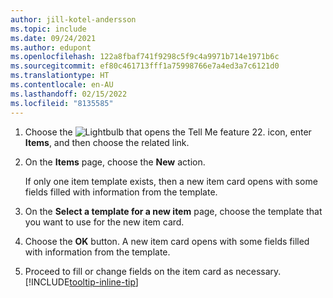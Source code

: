 ```yaml
---
author: jill-kotel-andersson
ms.topic: include
ms.date: 09/24/2021
ms.author: edupont
ms.openlocfilehash: 122a8fbaf741f9298c5f9c4a9971b714e1971b6c
ms.sourcegitcommit: ef80c461713fff1a75998766e7a4ed3a7c6121d0
ms.translationtype: HT
ms.contentlocale: en-AU
ms.lasthandoff: 02/15/2022
ms.locfileid: "8135585"
---
```

1. Choose the ![Lightbulb that opens the Tell Me feature 22.](../media/ui-search/search_small.png "Tell me what you want to do") icon, enter **Items**, and then choose the related link.  
2. On the **Items** page, choose the **New** action.

    If only one item template exists, then a new item card opens with some fields filled with information from the template.
3. On the **Select a template for a new item** page, choose the template that you want to use for the new item card.
4. Choose the **OK** button. A new item card opens with some fields filled with information from the template.
5. Proceed to fill or change fields on the item card as necessary. [!INCLUDE[tooltip-inline-tip](tooltip-inline-tip_md.md)]
